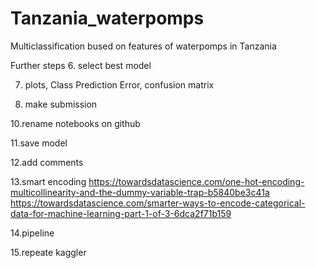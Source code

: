 # Tanzania_waterpomps
Multiclassification bused on features of waterpomps in Tanzania 

Further steps
6. select best model

7. plots, Class Prediction Error, confusion matrix

8. make submission 

10.rename notebooks on github

11.save model

12.add comments

13.smart encoding
https://towardsdatascience.com/one-hot-encoding-multicollinearity-and-the-dummy-variable-trap-b5840be3c41a
https://towardsdatascience.com/smarter-ways-to-encode-categorical-data-for-machine-learning-part-1-of-3-6dca2f71b159

14.pipeline 

15.repeate kaggler

